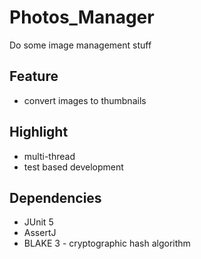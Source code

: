 # Photos_Manager

Do some image management stuff

## Feature

- convert images to thumbnails

## Highlight

- multi-thread
- test based development

## Dependencies

- JUnit 5
- AssertJ
- BLAKE 3 - cryptographic hash algorithm